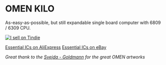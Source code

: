 # OMEN KILO

As-easy-as-possible, but still expandable single board computer with 6809 / 6309 CPU.


[![I sell on Tindie](https://d2ss6ovg47m0r5.cloudfront.net/badges/tindie-larges.png)](https://www.tindie.com/products/15361/?ref=offsite_badges&utm_source=sellers_parallaxis&utm_medium=badges&utm_campaign=badge_large)

[Essential ICs on AliExpress](https://alitronik.com/omen-kilo-pack/)
[Essential ICs on eBay](https://alitronik.com/omen-kilo-pack-ebay/)

_Great thank to the [Svejda - Goldmann](https://svejda-goldmann.cz/) for the great OMEN artworks_